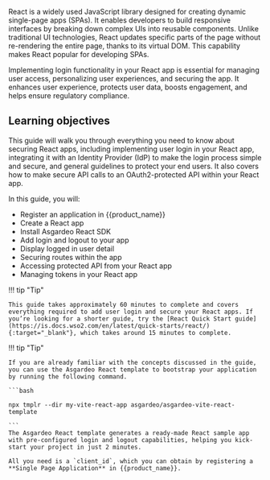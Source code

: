 
React is a widely used JavaScript library designed for creating dynamic single-page apps (SPAs). It enables developers to build responsive interfaces by breaking down complex UIs into reusable components. Unlike traditional UI technologies, React updates specific parts of the page without re-rendering the entire page, thanks to its virtual DOM. This capability makes React popular for developing SPAs.

Implementing login functionality in your React app is essential for managing user access, personalizing user experiences, and securing the app. It enhances user experience, protects user data, boosts engagement, and helps ensure regulatory compliance.


## Learning objectives 

This guide will walk you through everything you need to know about securing React apps, including implementing user login in your React app, integrating it with an Identity Provider (IdP) to make the login process simple and secure, and general guidelines to protect your end users. It also covers how to make secure API calls to an OAuth2-protected API within your React app.

In this guide, you will:

* Register an application in {{product_name}}
* Create a React app
* Install Asgardeo React SDK
* Add login and logout  to your app
* Display logged in user detail
* Securing routes within the app
* Accessing protected API from your React app
* Managing tokens in your React app


!!! tip "Tip"
    
    This guide takes approximately 60 minutes to complete and covers everything required to add user login and secure your React apps. If you’re looking for a shorter guide, try the [React Quick Start guide](https://is.docs.wso2.com/en/latest/quick-starts/react/){:target="_blank"}, which takes around 15 minutes to complete.


!!! tip "Tip"
    
    If you are already familiar with the concepts discussed in the guide, you can use the Asgardeo React template to bootstrap your application by running the following command.  

    ```bash

    npx tmplr --dir my-vite-react-app asgardeo/asgardeo-vite-react-template

    ```
    The Asgardeo React template generates a ready-made React sample app with pre-configured login and logout capabilities, helping you kick-start your project in just 2 minutes. 

    All you need is a `client_id`, which you can obtain by registering a **Single Page Application** in {{product_name}}.

